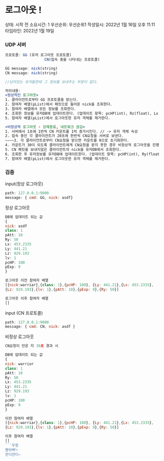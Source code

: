 # 로그아웃 !

상태: 시작 전
소요시간: 1
우선순위: 우선순위1
작성일시: 2022년 1월 16일 오후 11:11
타임라인: 2022년 1월 19일

### UDP 서버

```jsx
프로토콜: GG (유저 로그아웃 프로토콜)
				  CN(접속 중을 나타내는 프로토콜)

GG message: nick(string)
CN message: nick(string)

//남아있는 유저들한테 그 정보를 보내주는 부분이 없다.

처리내용: 
<정상적인 로그아웃>
1. 클라이언트로부터 GG 프로토콜을 받는다.
2. 참여자 배열(pList)에서 패킷으로 들어온 nick을 조회한다.
3. 참여자 배열에서 모든 정보를 조회한다.
4. 조회한 정보를 유저DB에 업데이트한다. (업데이트 항목: pcHP(int), Rz(float), Lx(float), Ly(float), Lz(float), lv(int), pAtt(int), pExp(int))
5. 참여자 배열(pList)에서 로그아웃한 유저 객체를 제거한다.

<비정상적 로그아웃 - 강제종료, 네트워크 끊김>
1. 서버에서 1초에 1번씩 CN 카운트를 1씩 증가시킨다. // -> 유저 객체 속성
2. 접속 중인 각 클라이언트가 20초에 한번씩 CN요청을 서버로 보낸다.
~~~~3. 각 클라이언트로부터 CN요청을 받으면 카운트를 0으로 초기화한다.
4. 카운트가 30이 되도록 클라이언트에게 CN요청을 받지 못한 경우 비정상적 로그아웃을 진행한다.
5. CN 패킷을 보내지않은 클라이언트의 nick을 유저DB에서 조회한다.
6. 조회한 후 유저정보를 유저DB에 업데이트한다. (업데이트 항목: pcHP(int), Ry(float), Lx(float), Ly(float), Lz(float), lv(int), pAtt(int), pExp(int))
7. 참여자 배열(pList)에서 로그아웃한 유저 객체를 제거한다.
```

### 검증

input(정상 로그아웃)

```jsx
path: 127.0.0.1:9000
message: { cmd: GG, nick: asdf}
```

정상 로그아웃

```jsx
DB에 업데이트 되는 값
{
nick: asdf
class: 1
pAtt: 10
Ry: 50
Lx: 453.2335
Ly: 441.21
Lz: 929.193
lv: 1
pcHP: 100
pExp: 9
}

로그아웃 이전 참여자 배열
[{nick:warriar},{class: 1},{pcHP: 100}, {Ly: 441.21},{Lx: 453.2335},
{Lz: 929.193},{lv: 1},{pAtt: 10},{pExp: 9},{Ry: 50}]

로그아웃 이후 참여자 배열
[]
```

input (CN 프로토콜)

```jsx
path: 127.0.0.1:9000
message: { cmd: CN, nick: asdf }
```

비정상 로그아웃

```jsx
CN요청이 안온 지 30초 경과 시

DB에 업데이트 되는 값
{
nick: warrior
class: 1
pAtt: 10
Ry: 50
Lx: 453.2335
Ly: 441.21
Lz: 929.193
lv: 1
pcHP: 100
pExp: 9
}

이전 참여자 배열
[{nick:warriar},{class: 1},{pcHP: 100}, {Ly: 441.21},{Lx: 453.2335},
{Lz: 929.193},{lv: 1},{pAtt: 10},{pExp: 9},{Ry: 50}]

이후 참여자 배열
[]
```우힝
짱아벼ᄂᆞ
잔디잔디~
